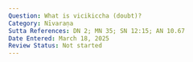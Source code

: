 ```yaml
---
Question: What is vicikiccha (doubt)?
Category: Nīvaraṇa
Sutta References: DN 2; MN 35; SN 12:15; AN 10.67
Date Entered: March 18, 2025
Review Status: Not started
---
```

